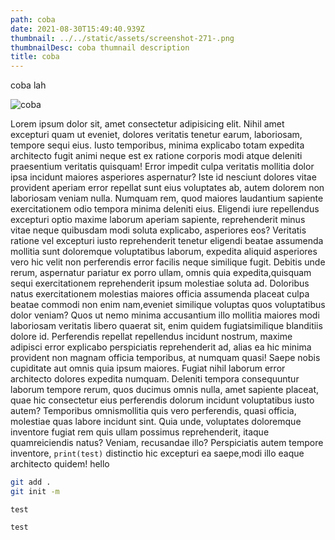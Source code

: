 ```yaml
---
path: coba
date: 2021-08-30T15:49:40.939Z
thumbnail: ../../static/assets/screenshot-271-.png
thumbnailDesc: coba thumnail description
title: coba
---
```


<!-- import {StaticImage} from 'gatsby-plugin-image' -->

coba lah

![coba](/assets/screenshot-271-.png "coba")

Lorem ipsum dolor sit, amet consectetur adipisicing elit. Nihil amet excepturi quam ut eveniet, dolores veritatis tenetur earum, laboriosam, tempore sequi eius. Iusto temporibus,
minima explicabo totam expedita architecto fugit animi neque est ex ratione corporis modi atque deleniti praesentium veritatis quisquam! Error impedit culpa veritatis mollitia dolor
ipsa incidunt maiores asperiores aspernatur? Iste id nesciunt dolores vitae provident aperiam error repellat sunt eius voluptates ab, autem dolorem non laboriosam veniam nulla. Numquam
rem, quod maiores laudantium sapiente exercitationem odio tempora minima deleniti eius. Eligendi iure repellendus excepturi optio maxime laborum aperiam sapiente, reprehenderit minus
vitae neque quibusdam modi soluta explicabo, asperiores eos? Veritatis ratione vel excepturi iusto reprehenderit tenetur eligendi beatae assumenda mollitia sunt doloremque voluptatibus
laborum, expedita aliquid asperiores vero hic velit non perferendis error facilis neque similique fugit. Debitis unde rerum, aspernatur pariatur ex porro ullam, omnis quia expedita,quisquam sequi exercitationem reprehenderit ipsum molestiae soluta ad. Doloribus natus exercitationem molestias maiores officia assumenda placeat culpa beatae commodi non enim nam,eveniet similique voluptas quos voluptatibus dolor veniam? Quos ut nemo minima accusantium illo mollitia maiores modi laboriosam veritatis libero quaerat sit, enim quidem fugiatsimilique blanditiis dolore id. Perferendis repellat repellendus incidunt nostrum, maxime adipisci error explicabo perspiciatis reprehenderit ad, alias ea hic minima provident non
magnam officia temporibus, at numquam quasi! Saepe nobis cupiditate aut omnis quia ipsum maiores. Fugiat nihil laborum error architecto dolores expedita numquam. Deleniti tempora
consequuntur laborum tempore rerum, quos ducimus omnis nulla, amet sapiente placeat, quae hic consectetur eius perferendis dolorum incidunt voluptatibus iusto autem? Temporibus omnismollitia quis vero perferendis, quasi officia, molestiae quas labore incidunt sint. Quia unde, voluptates doloremque inventore fugiat rem quis ullam possimus reprehenderit, itaque quamreiciendis natus? Veniam, recusandae illo? Perspiciatis autem tempore inventore, `print(test)` distinctio hic excepturi ea saepe,modi illo eaque architecto quidem! hello

```bash
git add .
git init -m
```

`test`

<code>test</code>

